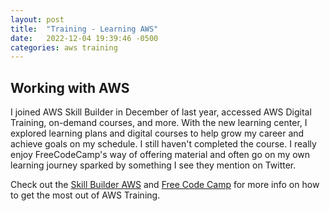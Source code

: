 ```yaml
---
layout: post
title:  "Training - Learning AWS"
date:   2022-12-04 19:39:46 -0500
categories: aws training 
---
```


## Working with AWS

I joined AWS Skill Builder in December of last year, accessed AWS Digital Training, on-demand courses, and more. With the new learning center, I explored learning plans and digital courses to help grow my career and achieve goals on my schedule. I still haven't completed the course. I really enjoy FreeCodeCamp's way of offering material and often go on my own learning journey sparked by something I see they mention on Twitter.

Check out the [Skill Builder AWS](https://explore.skillbuilder.aws/learn/home) and [Free Code Camp](https://freecodecamp.com) for more info on how to get the most out of AWS Training. 
